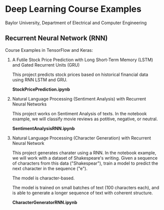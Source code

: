 # Deep Learning Course Examples
Baylor University, Department of Electrical and Computer Engineering

## Recurrent Neural Network (RNN)

Course Examples in TensorFlow and Keras:

1. A Futile Stock Price Prediction with Long Short-Term Memory (LSTM) and Gated Recurrent Units (GRU)
   
   This project predicts stock prices based on historical financial data using RNN LSTM and GRU. 
   
   **StockPricePrediction.ipynb**  
     

2. Natural Language Processing (Sentiment Analysis) with Recurrent Neural Networks

   This project works on Sentiment Analysis of texts.  In the notebook example, we will classify movie reviews as potitive, negative, or neutral.

   **SentimentAnalysisRNN.ipynb**
   
   
3. Natural Language Processing (Character Generation) with Recurrent Neural Network

   This project generates charater using a RNN.  In the notebook example, we will work with a dataset of Shakespeare's writing. Given a sequence of characters from this data ("Shakespear"), train a model to predict the next character in the sequence ("e").  
   
   The model is character-based.
   
   The model is trained on small batches of text (100 characters each), and is able to generate a longer sequence of text with coherent structure.
   
   **CharacterGeneratorRNN.ipynb**
